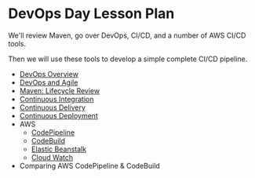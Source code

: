 # DevOps Day Lesson Plan
We'll review Maven, go over DevOps, CI/CD, and a number of AWS CI/CD tools. 
  
Then we will use these tools to develop a simple complete CI/CD pipeline.

 - [DevOps Overview](https://github.com/LiquidPlummer/DevOpsDayLessonPlan/blob/main/devops-overview.md)
 - [DevOps and Agile](https://github.com/LiquidPlummer/DevOpsDayLessonPlan/blob/main/devops-and-agile.md)
 - [Maven: Lifecycle Review](https://github.com/LiquidPlummer/DevOpsDayLessonPlan/blob/main/maven-lifecycle-review.md)
 - [Continuous Integration](https://github.com/LiquidPlummer/DevOpsDayLessonPlan/blob/main/continuous-integration.md)
 - [Continuous Delivery](https://github.com/LiquidPlummer/DevOpsDayLessonPlan/blob/main/continuous-delivery-deployment.md)
 - [Continuous Deployment](https://github.com/LiquidPlummer/DevOpsDayLessonPlan/blob/main/continuous-delivery-deployment.md)
 - AWS
   - [CodePipeline](https://docs.aws.amazon.com/codepipeline/latest/userguide/welcome.html)
   - [CodeBuild](https://docs.aws.amazon.com/codebuild/latest/userguide/welcome.html)
   - [Elastic Beanstalk](https://docs.aws.amazon.com/elasticbeanstalk/latest/dg/Welcome.html)
   - [Cloud Watch](https://docs.aws.amazon.com/AmazonCloudWatch/latest/monitoring/WhatIsCloudWatch.html)
 - Comparing AWS CodePipeline & CodeBuild

